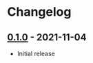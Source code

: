 # Changelog

## [0.1.0] - 2021-11-04

- Initial release

<!-- http://keepachangelog.com/ -->

<!-- [0.1.1]: https://github.com/darkness/gulp-mpa/compare/v0.1.0...v0.1.1 -->
[0.1.0]: https://github.com/darkness/gulp-mpa/releases/tag/v0.1.0
